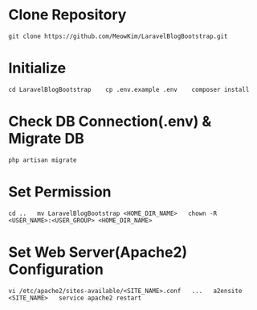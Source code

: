 # Clone Repository
``
git clone https://github.com/MeowKim/LaravelBlogBootstrap.git
``

# Initialize
``
cd LaravelBlogBootstrap   
cp .env.example .env   
composer install
``

# Check DB Connection(.env) & Migrate DB
``
php artisan migrate
``

# Set Permission
``
cd ..  
mv LaravelBlogBootstrap <HOME_DIR_NAME>  
chown -R <USER_NAME>:<USER_GROUP> <HOME_DIR_NAME>
``

# Set Web Server(Apache2) Configuration
``
vi /etc/apache2/sites-available/<SITE_NAME>.conf  
...  
a2ensite <SITE_NAME>  
service apache2 restart
``